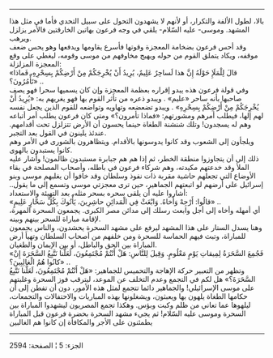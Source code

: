 ------------------------------------------------------------------------

بالا، لطول الألفة والتكرار، أو لأنهم لا يشهدون التحول على سبيل التحدي
فأما في مثل هذا المشهد. وموسى- عليه السّلام- يلقي في وجه فرعون بهاتين
الخارقتين فالأمر يزلزل ويرهب.  
وقد أحس فرعون بضخامة المعجزة وقوتها فأسرع يقاومها ويدفعها وهو يحس ضعف
موقفه، ويكاد يتملق القوم من حوله ويهيج مخاوفهم من موسى وقومه، ليغطي على
وقع المعجزة المزلزلة:  
«قالَ لِلْمَلَإِ حَوْلَهُ إِنَّ هذا لَساحِرٌ عَلِيمٌ، يُرِيدُ أَنْ يُخْرِجَكُمْ مِنْ أَرْضِكُمْ بِسِحْرِهِ، فَماذا
تَأْمُرُونَ؟» ..  
وفي قولة فرعون هذه يبدو إقراره بعظمة المعجزة وإن كان يسميها سحرا فهو يصف
صاحبها بأنه ساحر «عليم» . ويبدو ذعره من تأثر القوم بها فهو يغريهم به:
«يُرِيدُ أَنْ يُخْرِجَكُمْ مِنْ أَرْضِكُمْ بِسِحْرِهِ» . ويبدو تضعضعه وتهاويه وتواضعه للقوم
الذين يجعل نفسه لهم إلها، فيطلب أمرهم ومشورتهم: «فماذا تأمرون؟» ومتى كان
فرعون يطلب أمر أتباعه وهم له يسجدون! وتلك شنشنة الطغاة حينما يحسون أن
الأرض تتزلزل تحت أقدامهم. عندئذ يلينون في القول بعد التجبر.  
ويلجأون إلى الشعوب وقد كانوا يدوسونها بالأقدام. ويتظاهرون بالشورى في
الأمر وهم كانوا يستبدون بالهوى.  
ذلك إلى أن يتجاوزوا منطقة الخطر، ثم إذا هم هم جبابرة مستبدون ظالمون!
وأشار عليه الملأ وقد خدعتهم مكيدته، وهم شركاء فرعون في باطله، وأصحاب
المصلحة في بقاء الأوضاع التي تجعلهم حاشية مقربة ذات نفوذ وسلطان وقد
خافوا أن يغلبهم موسى وبنو إسرائيل على أرضهم لو اتبعتهم الجماهير، حين ترى
معجزتي موسى وتسمع إلى ما يقول.. أشاروا عليه أن يلقى سحره بسحر مثله، بعد
التهيئة والاستعداد:  
«قالُوا: أَرْجِهْ وَأَخاهُ. وَابْعَثْ فِي الْمَدائِنِ حاشِرِينَ، يَأْتُوكَ بِكُلِّ سَحَّارٍ عَلِيمٍ» ..  
أي أمهله وأخاه إلى أجل وابعث رسلك إلى مدائن مصر الكبرى. يجمعون السحرة
المهرة، لإقامة مباراة للسحر بينهم وبينه.  
وهنا يسدل الستار على هذا المشهد ليرفع على مشهد السحرة يحشدون، والناس
يجمعون للمباراة، وتبث فيهم الحماسة للسحرة ومن خلفهم من أصحاب السلطان
وتهيأ أرض المباراة بين الحق والباطل، أو بين الإيمان والطغيان.  
«فَجُمِعَ السَّحَرَةُ لِمِيقاتِ يَوْمٍ مَعْلُومٍ. وَقِيلَ لِلنَّاسِ: هَلْ أَنْتُمْ مُجْتَمِعُونَ، لَعَلَّنا نَتَّبِعُ
السَّحَرَةَ إِنْ كانُوا هُمُ الْغالِبِينَ؟» ..  
وتظهر من التعبير حركة الإهاجة والتحميس للجماهير: «هَلْ أَنْتُمْ مُجْتَمِعُونَ، لَعَلَّنا
نَتَّبِعُ السَّحَرَةَ؟» هل لكم في التجمع وعدم التخلف عن الموعد، ليترقب فوز السحرة
وغلبتهم على موسى الإسرائيلي! والجماهير دائما تتجمع لمثل هذه الأمور، دون
أن تفطن إلى أن حكامها الطغاة يلهون بها ويعبثون، ويشغلونها بهذه المباريات
والاحتفالات والتجمعات، ليلهوها عما تعاني من ظلم وكبت وبؤس. وهكذا تجمع
المصريون ليشهدوا المباراة بين السحرة وموسى عليه السّلام! ثم يجيء مشهد
السحرة بحضرة فرعون قبل المباراة يطمئنون على الأجر والمكافأة إن كانوا هم
الغالبين

------------------------------------------------------------------------

الجزء: 5 ¦ الصفحة: 2594
